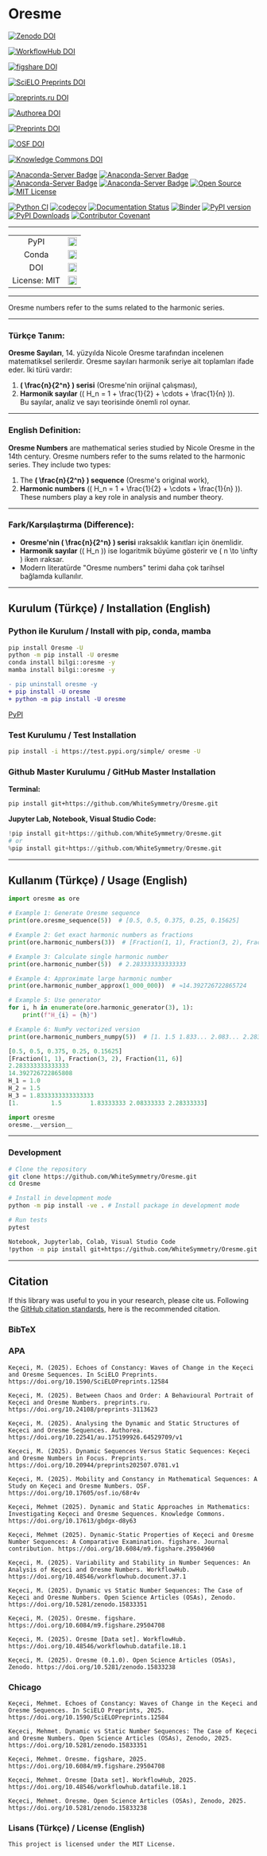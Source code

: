# Oresme

[![Zenodo DOI](https://zenodo.org/badge/DOI/10.5281/zenodo.15833238.svg)](https://doi.org/10.5281/zenodo.15833238)

[![WorkflowHub DOI](https://img.shields.io/badge/DOI-10.48546/workflowhub.datafile.18.1-blue)](https://doi.org/10.48546/workflowhub.datafile.18.1)

[![figshare DOI](https://img.shields.io/badge/DOI-10.6084/m9.figshare.29504708-blue)](https://doi.org/10.6084/m9.figshare.29504708)

[![SciELO Preprints DOI](https://img.shields.io/badge/DOI-10.1590/SciELOPreprints.12584-blue)](https://doi.org/10.1590/SciELOPreprints.12584)

[![preprints.ru DOI](https://img.shields.io/badge/DOI-10.24108/preprints-3113623-blue)](https://doi.org/10.24108/preprints-3113623)

[![Authorea DOI](https://img.shields.io/badge/DOI-10.22541/au.175199926.64529709/v1-blue)](https://doi.org/10.22541/au.175199926.64529709/v1)

[![Preprints DOI](https://img.shields.io/badge/DOI-10.20944/preprints202507.0781.v1-blue)](https://doi.org/10.20944/preprints202507.0781.v1)

[![OSF DOI](https://img.shields.io/badge/DOI-10.17605/osf.io/68r4v-blue)](https://doi.org/10.17605/osf.io/68r4v)

[![Knowledge Commons DOI](https://img.shields.io/badge/DOI-10.17613/gbdgx-d8y63-blue)](https://doi.org/10.17613/gbdgx-d8y63)


[![Anaconda-Server Badge](https://anaconda.org/bilgi/oresme/badges/version.svg)](https://anaconda.org/bilgi/oresme)
[![Anaconda-Server Badge](https://anaconda.org/bilgi/oresme/badges/latest_release_date.svg)](https://anaconda.org/bilgi/oresme)
[![Anaconda-Server Badge](https://anaconda.org/bilgi/oresme/badges/platforms.svg)](https://anaconda.org/bilgi/oresme)
[![Anaconda-Server Badge](https://anaconda.org/bilgi/oresme/badges/license.svg)](https://anaconda.org/bilgi/oresme)
[![Open Source](https://img.shields.io/badge/Open%20Source-Open%20Source-brightgreen.svg)](https://opensource.org/)
[![MIT License](https://img.shields.io/badge/License-MIT-yellow.svg)](https://opensource.org/licenses/MIT)

[![Python CI](https://github.com/WhiteSymmetry/Oresme/actions/workflows/python_ci.yml/badge.svg?branch=main)](https://github.com/WhiteSymmetry/Oresme/actions/workflows/python_ci.yml)
[![codecov](https://codecov.io/gh/WhiteSymmetry/Oresme/graph/badge.svg?token=04SY6XPZAQ)](https://codecov.io/gh/WhiteSymmetry/Oresme)
[![Documentation Status](https://readthedocs.org/projects/Oresme/badge/?version=latest)](https://Oresme.readthedocs.io/en/latest/)
[![Binder](https://terrarium.evidencepub.io/badge_logo.svg)](https://terrarium.evidencepub.io/v2/gh/WhiteSymmetry/Oresme/HEAD)
[![PyPI version](https://badge.fury.io/py/Oresme.svg)](https://badge.fury.io/py/Oresme)
[![PyPI Downloads](https://static.pepy.tech/badge/Oresme)](https://pepy.tech/projects/Oresme)
[![Contributor Covenant](https://img.shields.io/badge/Contributor%20Covenant-2.1-4baaaa.svg)](CODE_OF_CONDUCT.md) 

---

<p align="left">
    <table>
        <tr>
            <td style="text-align: center;">PyPI</td>
            <td style="text-align: center;">
                <a href="https://pypi.org/project/Oresme/">
                    <img src="https://badge.fury.io/py/Oresme.svg" alt="PyPI version" height="18"/>
                </a>
            </td>
        </tr>
        <tr>
            <td style="text-align: center;">Conda</td>
            <td style="text-align: center;">
                <a href="https://anaconda.org/bilgi/Oresme">
                    <img src="https://anaconda.org/bilgi/Oresme/badges/version.svg" alt="conda-forge version" height="18"/>
                </a>
            </td>
        </tr>
        <tr>
            <td style="text-align: center;">DOI</td>
            <td style="text-align: center;">
                <a href="https://doi.org/10.5281/zenodo.15833238">
                    <img src="https://zenodo.org/badge/DOI/10.5281/zenodo.15833238.svg" alt="DOI" height="18"/>
                </a>
            </td>
        </tr>
        <tr>
            <td style="text-align: center;">License: MIT</td>
            <td style="text-align: center;">
                <a href="https://opensource.org/licenses/MIT">
                    <img src="https://img.shields.io/badge/License-MIT-yellow.svg" alt="License" height="18"/>
                </a>
            </td>
        </tr>
    </table>
</p>

---


Oresme numbers refer to the sums related to the harmonic series.

---
### **Türkçe Tanım:**
**Oresme Sayıları**, 14. yüzyılda Nicole Oresme tarafından incelenen matematiksel serilerdir. Oresme sayıları harmonik seriye ait toplamları ifade eder. İki türü vardır:  
1. **\( \frac{n}{2^n} \) serisi** (Oresme'nin orijinal çalışması),  
2. **Harmonik sayılar** (\( H_n = 1 + \frac{1}{2} + \cdots + \frac{1}{n} \)).  
Bu sayılar, analiz ve sayı teorisinde önemli rol oynar.

---

### **English Definition:**
**Oresme Numbers** are mathematical series studied by Nicole Oresme in the 14th century. Oresme numbers refer to the sums related to the harmonic series. They include two types:  
1. The **\( \frac{n}{2^n} \) sequence** (Oresme's original work),  
2. **Harmonic numbers** (\( H_n = 1 + \frac{1}{2} + \cdots + \frac{1}{n} \)).  
These numbers play a key role in analysis and number theory.

---

### **Fark/Karşılaştırma (Difference):**
- **Oresme'nin \( \frac{n}{2^n} \) serisi** ıraksaklık kanıtları için önemlidir.  
- **Harmonik sayılar** (\( H_n \)) ise logaritmik büyüme gösterir ve \( n \to \infty \) iken ıraksar.  
- Modern literatürde "Oresme numbers" terimi daha çok tarihsel bağlamda kullanılır.

---

## Kurulum (Türkçe) / Installation (English)

### Python ile Kurulum / Install with pip, conda, mamba
```bash
pip install Oresme -U
python -m pip install -U oresme
conda install bilgi::oresme -y
mamba install bilgi::oresme -y
```

```diff
- pip uninstall oresme -y
+ pip install -U oresme
+ python -m pip install -U oresme
```

[PyPI](https://pypi.org/project/oresme/)

### Test Kurulumu / Test Installation

```bash
pip install -i https://test.pypi.org/simple/ oresme -U
```

### Github Master Kurulumu / GitHub Master Installation

**Terminal:**

```bash
pip install git+https://github.com/WhiteSymmetry/Oresme.git
```

**Jupyter Lab, Notebook, Visual Studio Code:**

```python
!pip install git+https://github.com/WhiteSymmetry/Oresme.git
# or
%pip install git+https://github.com/WhiteSymmetry/Oresme.git
```

---

## Kullanım (Türkçe) / Usage (English)

```python
import oresme as ore 

# Example 1: Generate Oresme sequence
print(ore.oresme_sequence(5))  # [0.5, 0.5, 0.375, 0.25, 0.15625]

# Example 2: Get exact harmonic numbers as fractions
print(ore.harmonic_numbers(3))  # [Fraction(1, 1), Fraction(3, 2), Fraction(11, 6)]

# Example 3: Calculate single harmonic number
print(ore.harmonic_number(5))  # 2.283333333333333

# Example 4: Approximate large harmonic number
print(ore.harmonic_number_approx(1_000_000))  # ≈14.392726722865724

# Example 5: Use generator
for i, h in enumerate(ore.harmonic_generator(3), 1):
    print(f"H_{i} = {h}")

# Example 6: NumPy vectorized version
print(ore.harmonic_numbers_numpy(5))  # [1. 1.5 1.833... 2.083... 2.283...]

[0.5, 0.5, 0.375, 0.25, 0.15625]
[Fraction(1, 1), Fraction(3, 2), Fraction(11, 6)]
2.283333333333333
14.392726722865808
H_1 = 1.0
H_2 = 1.5
H_3 = 1.8333333333333333
[1.         1.5        1.83333333 2.08333333 2.28333333]

```

```python
import oresme
oresme.__version__
```
---

### Development
```bash
# Clone the repository
git clone https://github.com/WhiteSymmetry/Oresme.git
cd Oresme

# Install in development mode
python -m pip install -ve . # Install package in development mode

# Run tests
pytest

Notebook, Jupyterlab, Colab, Visual Studio Code
!python -m pip install git+https://github.com/WhiteSymmetry/Oresme.git
```
---

## Citation

If this library was useful to you in your research, please cite us. Following the [GitHub citation standards](https://docs.github.com/en/github/creating-cloning-and-archiving-repositories/creating-a-repository-on-github/about-citation-files), here is the recommended citation.

### BibTeX


### APA

```
Keçeci, M. (2025). Echoes of Constancy: Waves of Change in the Keçeci and Oresme Sequences. In SciELO Preprints. https://doi.org/10.1590/SciELOPreprints.12584

Keçeci, M. (2025). Between Chaos and Order: A Behavioural Portrait of Keçeci and Oresme Numbers. preprints.ru. https://doi.org/10.24108/preprints-3113623

Keçeci, M. (2025). Analysing the Dynamic and Static Structures of Keçeci and Oresme Sequences. Authorea. https://doi.org/10.22541/au.175199926.64529709/v1

Keçeci, M. (2025). Dynamic Sequences Versus Static Sequences: Keçeci and Oresme Numbers in Focus. Preprints. https://doi.org/10.20944/preprints202507.0781.v1

Keçeci, M. (2025). Mobility and Constancy in Mathematical Sequences: A Study on Keçeci and Oresme Numbers. OSF. https://doi.org/10.17605/osf.io/68r4v

Keçeci, Mehmet (2025). Dynamic and Static Approaches in Mathematics: Investigating Keçeci and Oresme Sequences. Knowledge Commons. https://doi.org/10.17613/gbdgx-d8y63

Keçeci, Mehmet (2025). Dynamic-Static Properties of Keçeci and Oresme Number Sequences: A Comparative Examination. figshare. Journal contribution. https://doi.org/10.6084/m9.figshare.29504960

Keçeci, M. (2025). Variability and Stability in Number Sequences: An Analysis of Keçeci and Oresme Numbers. WorkflowHub. https://doi.org/10.48546/workflowhub.document.37.1

Keçeci, M. (2025). Dynamic vs Static Number Sequences: The Case of Keçeci and Oresme Numbers. Open Science Articles (OSAs), Zenodo. https://doi.org/10.5281/zenodo.15833351

Keçeci, M. (2025). Oresme. figshare. https://doi.org/10.6084/m9.figshare.29504708

Keçeci, M. (2025). Oresme [Data set]. WorkflowHub. https://doi.org/10.48546/workflowhub.datafile.18.1 

Keçeci, M. (2025). Oresme (0.1.0). Open Science Articles (OSAs), Zenodo. https://doi.org/10.5281/zenodo.15833238
```

### Chicago

```
Keçeci, Mehmet. Echoes of Constancy: Waves of Change in the Keçeci and Oresme Sequences. In SciELO Preprints, 2025. https://doi.org/10.1590/SciELOPreprints.12584

Keçeci, Mehmet. Dynamic vs Static Number Sequences: The Case of Keçeci and Oresme Numbers. Open Science Articles (OSAs), Zenodo, 2025. https://doi.org/10.5281/zenodo.15833351

Keçeci, Mehmet. Oresme. figshare, 2025. https://doi.org/10.6084/m9.figshare.29504708

Keçeci, Mehmet. Oresme [Data set]. WorkflowHub, 2025. https://doi.org/10.48546/workflowhub.datafile.18.1 

Keçeci, Mehmet. Oresme. Open Science Articles (OSAs), Zenodo, 2025. https://doi.org/10.5281/zenodo.15833238

```


### Lisans (Türkçe) / License (English)

```
This project is licensed under the MIT License.
```

